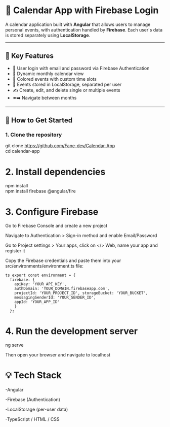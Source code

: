 # 📅 Calendar App with Firebase Login

A calendar application built with **Angular** that allows users to manage personal events, with authentication handled by **Firebase**. Each user's data is stored separately using **LocalStorage**.

---

## 🔐 Key Features

- 🔑 User login with email and password via Firebase Authentication  
- 📅 Dynamic monthly calendar view  
- 🎨 Colored events with custom time slots  
- 💾 Events stored in LocalStorage, separated per user  
- ✍️ Create, edit, and delete single or multiple events  
- ⬅️➡️ Navigate between months  

---

## 🚀 How to Get Started  

### 1. Clone the repository  

git clone https://github.com/Fane-dev/Calendar-App  
cd calendar-app  

# 2. Install dependencies
npm install  
npm install firebase @angular/fire  

# 3. Configure Firebase
Go to Firebase Console and create a new project  

Navigate to Authentication > Sign-in method and enable Email/Password  

Go to Project settings > Your apps, click on </> Web, name your app and register it  

Copy the Firebase credentials and paste them into your src/environments/environment.ts file:  

<pre><code>ts export const environment = { 
  firebase: { 
    apiKey: 'YOUR_API_KEY', 
    authDomain: 'YOUR_DOMAIN.firebaseapp.com', 
    projectId: 'YOUR_PROJECT_ID', storageBucket: 'YOUR_BUCKET', 
    messagingSenderId: 'YOUR_SENDER_ID', 
    appId: 'YOUR_APP_ID'
    } 
  }; </code></pre>

# 4. Run the development server
ng serve  

Then open your browser and navigate to localhost

# 💡 Tech Stack
-Angular  

-Firebase (Authentication)  

-LocalStorage (per-user data)  

-TypeScript / HTML / CSS  
